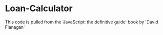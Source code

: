 # Loan-Calculator
This code is pulled from the 'JavaScript: the definitive guide' book by 'David Flanagan'
